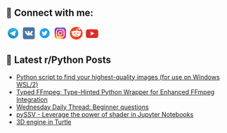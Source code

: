 ## 🔎 Connect with me:
[<img src="https://github.com/bullbesh/bullbesh/blob/main/images/Telegram.png" width="32" height="32" />](https://t.me/bullbesh)
[<img src="https://github.com/bullbesh/bullbesh/blob/main/images/VK.png" width="32" height="32" />](https://vk.com/bullbesh)
[<img src="https://github.com/bullbesh/bullbesh/blob/main/images/Twitter.png" width="32" height="32" />](https://twitter.com/bullbesh1)
[<img src="https://github.com/bullbesh/bullbesh/blob/main/images/Instagram.png" width="32" height="32" />](https://www.instagram.com/bullbesh)
[<img src="https://github.com/bullbesh/bullbesh/blob/main/images/Reddit.png" width="32" height="32" />](https://www.reddit.com/user/bullbesh)
[<img src="https://github.com/bullbesh/bullbesh/blob/main/images/YouTube.png" width="32" height="32" />](https://www.youtube.com/channel/UCtfjRs6uzgq5mfm8S06WTcg)

## 📕 Latest r/Python Posts
<!-- BLOG-POST-LIST:START -->
- [Python script to find your highest-quality images &lpar;for use on Windows WSL/2&rpar;](https://www.reddit.com/r/Python/comments/1aw7kxc/python_script_to_find_your_highestquality_images/)
- [Typed FFmpeg: Type-Hinted Python Wrapper for Enhanced FFmpeg Integration](https://www.reddit.com/r/Python/comments/1aw5dqj/typed_ffmpeg_typehinted_python_wrapper_for/)
- [Wednesday Daily Thread: Beginner questions](https://www.reddit.com/r/Python/comments/1avx73m/wednesday_daily_thread_beginner_questions/)
- [pySSV - Leverage the power of shader in Jupyter Notebooks](https://www.reddit.com/r/Python/comments/1avv8va/pyssv_leverage_the_power_of_shader_in_jupyter/)
- [3D engine in Turtle](https://www.reddit.com/r/Python/comments/1avuklj/3d_engine_in_turtle/)
<!-- BLOG-POST-LIST:END -->

